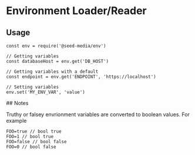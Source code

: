 # Environment Loader/Reader

## Usage

    const env = require('@seed-media/env')

    // Getting variables
    const databaseHost = env.get('DB_HOST')

    // Getting variables with a default
    const endpoint = env.get('ENDPOINT', 'https://localhost')

    // Setting variables
    env.set('MY_ENV_VAR', 'value')

## Notes

Truthy or falsey envrionment variables are converted to boolean values. For
example

    FOO=true // bool true
    FOO=1 // bool true
    FOO=false // bool false
    FOO=0 // bool false

